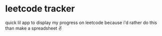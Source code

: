 # leetcode tracker

quick lil app to display my progress on leetcode because i'd rather do this than make a spreadsheet ✌️

<!-- !["Gif"](https://github.com/hungrypc/todolist/blob/master/images/todo-demo.gif) -->
